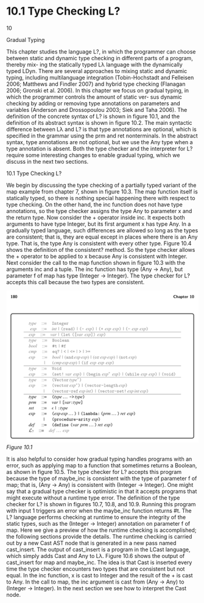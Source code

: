 # 10.1 Type Checking L?

10

Gradual Typing

This chapter studies the language L?, in which the programmer can choose between static and dynamic type checking in different parts of a program, thereby mix- ing the statically typed Lλ language with the dynamically typed LDyn. There are several approaches to mixing static and dynamic typing, including multilanguage integration (Tobin-Hochstadt and Felleisen 2006; Matthews and Findler 2007) and hybrid type checking (Flanagan 2006; Gronski et al. 2006). In this chapter we focus on gradual typing, in which the programmer controls the amount of static ver- sus dynamic checking by adding or removing type annotations on parameters and variables (Anderson and Drossopoulou 2003; Siek and Taha 2006). The definition of the concrete syntax of L? is shown in figure 10.1, and the definition of its abstract syntax is shown in figure 10.2. The main syntactic difference between Lλ and L? is that type annotations are optional, which is specified in the grammar using the prm and ret nonterminals. In the abstract syntax, type annotations are not optional, but we use the Any type when a type annotation is absent. Both the type checker and the interpreter for L? require some interesting changes to enable gradual typing, which we discuss in the next two sections.

10.1 Type Checking L?

We begin by discussing the type checking of a partially typed variant of the map example from chapter 7, shown in figure 10.3. The map function itself is statically typed, so there is nothing special happening there with respect to type checking. On the other hand, the inc function does not have type annotations, so the type checker assigns the type Any to parameter x and the return type. Now consider the + operator inside inc. It expects both arguments to have type Integer, but its first argument x has type Any. In a gradually typed language, such differences are allowed so long as the types are consistent; that is, they are equal except in places where there is an Any type. That is, the type Any is consistent with every other type. Figure 10.4 shows the definition of the consistent? method. So the type checker allows the + operator to be applied to x because Any is consistent with Integer. Next consider the call to the map function shown in figure 10.3 with the arguments inc and a tuple. The inc function has type (Any -> Any), but parameter f of map has type (Integer -> Integer). The type checker for L? accepts this call because the two types are consistent.

![Figure 10.1...](images/page_194_vector_cluster_328.png)
*Figure 10.1*

It is also helpful to consider how gradual typing handles programs with an error, such as applying map to a function that sometimes returns a Boolean, as shown in figure 10.5. The type checker for L? accepts this program because the type of maybe_inc is consistent with the type of parameter f of map; that is, (Any -> Any) is consistent with (Integer -> Integer). One might say that a gradual type checker is optimistic in that it accepts programs that might execute without a runtime type error. The definition of the type checker for L? is shown in figures 10.7, 10.8, and 10.9. Running this program with input 1 triggers an error when the maybe_inc function returns #t. The L? language performs checking at runtime to ensure the integrity of the static types, such as the (Integer -> Integer) annotation on parameter f of map. Here we give a preview of how the runtime checking is accomplished; the following sections provide the details. The runtime checking is carried out by a new Cast AST node that is generated in a new pass named cast_insert. The output of cast_insert is a program in the LCast language, which simply adds Cast and Any to Lλ. Figure 10.6 shows the output of cast_insert for map and maybe_inc. The idea is that Cast is inserted every time the type checker encounters two types that are consistent but not equal. In the inc function, x is cast to Integer and the result of the + is cast to Any. In the call to map, the inc argument is cast from (Any -> Any) to (Integer -> Integer). In the next section we see how to interpret the Cast node.

